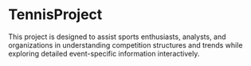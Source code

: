 # TennisProject
This project is designed to assist sports enthusiasts, analysts, and organizations in understanding competition structures and trends while exploring detailed event-specific information interactively.
